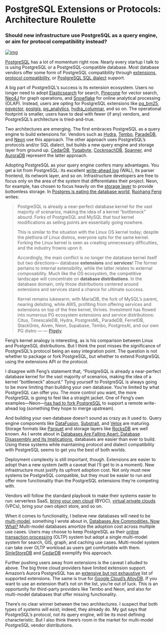 # PostgreSQL Extensions or Protocols: Architecture Roulette

### Should new infrastructure use PostgreSQL as a query engine, or aim for protocol compatibility instead?

[![img](https://substackcdn.com/image/fetch/w_80,c_limit,f_auto,q_auto:good,fl_progressive:steep/https%3A%2F%2Fsubstack-post-media.s3.amazonaws.com%2Fpublic%2Fimages%2F7257377f-ffd3-4455-b305-f2f28f0d31df_1310x1696.png)](https://substack.com/profile/69592459-chris-riccomini)



[PostgreSQL](https://www.postgresql.org/) has a lot of momentum right now. Nearly every startup I talk to is using PostgreSQL or a PostgreSQL-compatible database. Most database vendors offer some form of PostgreSQL compatibility through [extensions](https://www.postgresql.org/docs/current/external-extensions.html), [protocol compatibility](https://www.postgresql.org/docs/current/protocol.html), or [PostgreSQL SQL dialect](https://www.postgresql.org/docs/current/sql-syntax.html) support.

A big part of PostgreSQL’s success is its extension ecosystem. Users no longer need to adopt [Elasticsearch](https://www.elastic.co/elasticsearch) for search, [Pinecone](http://pinecone.io/) for vector search, [Neo4J](https://neo4j.com/) for graph operations, and [Snowflake](https://www.snowflake.com/) for online analytical processing (OLAP). Instead, users are opting for PostgreSQL extensions like [pg_bm25](https://blog.paradedb.com/pages/introducing_bm25), [pgvector](https://github.com/pgvector/pgvector), [postgis](https://postgis.net/), [pg_analytics](https://github.com/paradedb/paradedb/tree/dev/pg_analytics), [hydra_columnar](https://docs.hydra.so/concepts/using-hydra-columnar), and so on. The operational footprint is smaller, users have to deal with fewer (if any) vendors, and PostgreSQL’s architecture is tried-and-true.

Two architectures are emerging. The first embraces PostgreSQL as a query engine to build extensions for. Vendors such as [Hydra](https://www.hydra.so/), [Tembo](https://tembo.io/), [ParadeDB](https://www.paradedb.com/), and [Neon](https://neon.tech/) use this approach. The other approach uses PostgreSQL’s protocols and/or SQL dialect, but builds a new query engine and storage layer from ground up. [CedarDB](https://cedardb.com/), [Yugabyte](https://docs.yugabyte.com/preview/explore/ysql-language-features/postgresql-compatibility/), [CockroachDB](https://www.cockroachlabs.com/docs/stable/postgresql-compatibility), [Spanner](https://cloud.google.com/spanner/docs/postgresql-interface), and [AuroraDB](https://aws.amazon.com/rds/aurora/features) represent the latter approach.

Adopting PostgreSQL as your query engine confers many advantages. You get a lot from PostgreSQL: its excellent [write-ahead log](https://www.postgresql.org/docs/current/wal-intro.html) (WAL), its parser frontend, its network layer, and so on. Infrastructure developers are free to focus only on the area of the system that differentiates their project. Neon, for example, has chosen to focus heavily on the [storage layer](https://neon.tech/docs/introduction/architecture-overview) to provide bottomless storage. In [Postgres is eating the database world](https://medium.com/@fengruohang/postgres-is-eating-the-database-world-157c204dcfc4), [Ruohang Feng](https://twitter.com/GobeUncleWang) writes:

> PostgreSQL is already a near-perfect database kernel for the vast majority of scenarios, making the idea of a kernel “bottleneck” absurd. Forks of PostgreSQL and MySQL that tout kernel modifications as selling points are essentially going nowhere.
>
> This is similar to the situation with the Linux OS kernel today; despite the plethora of Linux distros, everyone opts for the same kernel. Forking the Linux kernel is seen as creating unnecessary difficulties, and the industry frowns upon it.
>
> Accordingly, the main conflict is no longer the database kernel itself but two directions— database **extensions** and **services**! The former pertains to internal extensibility, while the latter relates to external composability. Much like the OS ecosystem, the competitive landscape will concentrate on **database distributions**. In the database domain, only those distributions centered around extensions and services stand a chance for ultimate success.
>
> Kernel remains lukewarm, with MariaDB, the fork of MySQL’s parent, nearing delisting, while AWS, profiting from offering services and extensions on top of the free kernel, thrives. Investment has flowed into numerous PG ecosystem extensions and service distributions: Citus, TimescaleDB, Hydra, PostgresML, ParadeDB, FerretDB, StackGres, Aiven, Neon, Supabase, Tembo, PostgresAI, and our own PG distro — — [Pigsty](https://pigsty.io/).

Feng’s kernel analogy is interesting, as is his comparison between Linux and PostgreSQL distributions. But I think the post misses the significance of PostgreSQL’s protocol being an easy integration point. The question is not whether to package or fork PostgreSQL, but whether to extend PostgreSQL using the extensions API or the protocol.

I disagree with Feng’s statement that, “PostgreSQL is already a near-perfect database kernel for the vast majority of scenarios, making the idea of a kernel “bottleneck” absurd.” Tying yourself to PostgreSQL is always going to be more limiting than building your own database. You’re limited by what PostgreSQL can offer you. The more control you want, the more PostgreSQL is going to feel like a straight jacket. One of Feng’s own examples—Neon—[has had to fork PostgreSQL](https://neon.tech/blog/architecture-decisions-in-neon) to support a remote write-ahead log (something they hope to merge upstream).

And building your own database doesn’t sound as crazy as it used to. Query engine components like [DataFusion](https://arrow.apache.org/datafusion/), [Substrait](https://substrait.io/), and [Velox](https://velox-lib.io/) are maturing. Storage formats like [Parquet](https://parquet.apache.org/) and storage layers like [RocksDB](https://rocksdb.org/) are well known. As I wrote about in [Databases Are Falling Apart: Database Disassembly and Its Implications](https://materializedview.io/p/databases-are-falling-apart), databases are easier than ever to build. Using these systems while maintaining protocol and dialect compatibility with PostgreSQL seems to get you the best of both worlds.

Deployment complexity is still important, though. Extensions are easier to adopt than a new system (with a caveat that I’ll get to in a moment). New infrastructure must justify its upfront adoption cost. Not only must new systems be PostgreSQL compatible, but they must be easier to run and offer more functionality than the PostgreSQL extensions they’re competing with.

Vendors will follow the standard playbook to make their systems easier to run: serverless SaaS, [bring your own cloud](https://thenewstack.io/a-middle-path-for-data-sovereignty-bring-your-own-cloud/) (BYOC), [virtual private clouds](https://docs.aws.amazon.com/vpc/latest/userguide/what-is-amazon-vpc.html) (VPCs), bring your own object store, and so on.

When it comes to functionality, I believe new databases will need to be [multi-model](https://en.wikipedia.org/wiki/Multi-model_database), something I wrote about in, [Databases Are Commodities. Now What?](https://materializedview.io/p/databases-are-commodities-now-what) Multi-model databases amortize the adoption cost across multiple use cases. Users may choose to keep PostgreSQL as their [online transaction processing](https://en.wikipedia.org/wiki/Online_transaction_processing) (OLTP) system but adopt a single multi-model system for search, GIS, graph, and caching use cases. Multi-model system can take over OLTP workload as users get comfortable with them. [SinleStoreDB](https://www.singlestore.com/) and [CedarDB](https://cedardb.com/) exemplify this approach.

Further pushing users away from extensions is the caveat I alluded to above. The big three cloud providers have limited extension support. Amazon’s Aurora PostgreSQL has an [extensive but not exhaustive](https://docs.aws.amazon.com/AmazonRDS/latest/AuroraPostgreSQLReleaseNotes/AuroraPostgreSQL.Extensions.html) list of supported extensions. The same is true for [Google Cloud’s AlloyDB](https://cloud.google.com/alloydb/docs/reference/extensions). If you want to use an extension that’s not on the list, you’re out of luck. This is an opportunity for third-party providers like Tembo and Neon, and also for multi-model databases that offer missing functionality.

There’s no clear winner between the two architectures. I suspect that both types of systems will exist; indeed, they already do. My gut says that PostgreSQL’s protocol, not its query engine, will be its most defining characteristic. But I also think there’s room in the market for multi-model PostgreSQL vendor distributions.